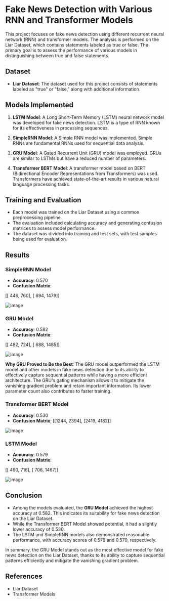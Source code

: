 # Fake News Detection with Various RNN and Transformer Models

This project focuses on fake news detection using different recurrent neural network (RNN) and transformer models. The analysis is performed on the Liar Dataset, which contains statements labeled as true or false. The primary goal is to assess the performance of various models in distinguishing between true and false statements.

## Dataset

- **Liar Dataset**: The dataset used for this project consists of statements labeled as "true" or "false," along with additional information.

## Models Implemented

1. **LSTM Model**: A Long Short-Term Memory (LSTM) neural network model was developed for fake news detection. LSTM is a type of RNN known for its effectiveness in processing sequences.

2. **SimpleRNN Model**: A Simple RNN model was implemented. Simple RNNs are fundamental RNNs used for sequential data analysis.

3. **GRU Model**: A Gated Recurrent Unit (GRU) model was employed. GRUs are similar to LSTMs but have a reduced number of parameters.

4. **Transformer BERT Model**: A transformer model based on BERT (Bidirectional Encoder Representations from Transformers) was used. Transformers have achieved state-of-the-art results in various natural language processing tasks.

## Training and Evaluation

- Each model was trained on the Liar Dataset using a common preprocessing pipeline.
- The evaluation included calculating accuracy and generating confusion matrices to assess model performance.
- The dataset was divided into training and test sets, with test samples being used for evaluation.

## Results

### SimpleRNN Model

- **Accuracy**: 0.570
- **Confusion Matrix**:

[[ 446, 760],
[ 694, 1479]]

![image](https://github.com/iamscj/fakenewsdetection/assets/91722818/5b3c8bbe-7547-4296-a730-27596aca971e)


### GRU Model

- **Accuracy**: 0.582
- **Confusion Matrix**:

[[ 482, 724],
[ 688, 1485]]

![image](https://github.com/iamscj/fakenewsdetection/assets/91722818/c5196b2e-e470-4ae8-9801-6a6565a36119)

**Why GRU Proved to Be the Best**:
The GRU model outperformed the LSTM model and other models in fake news detection due to its ability to effectively capture sequential patterns while having a more efficient architecture. The GRU's gating mechanism allows it to mitigate the vanishing gradient problem and retain important information. Its lower parameter count also contributes to faster training.

### Transformer BERT Model

- **Accuracy**: 0.530
- **Confusion Matrix**:
[[1244, 2394],
[2419, 4182]]

![image](https://github.com/iamscj/fakenewsdetection/assets/91722818/cffa6139-9a2e-4f5f-8693-8255944696c3)


### LSTM Model

- **Accuracy**: 0.579
- **Confusion Matrix**:

[[ 490, 716],
[ 706, 1467]]

![image](https://github.com/iamscj/fakenewsdetection/assets/91722818/f8dac046-1da1-4d6f-9c99-3e607f530a52)


## Conclusion

- Among the models evaluated, the **GRU Model** achieved the highest accuracy at 0.582. This indicates its suitability for fake news detection on the Liar Dataset.
- While the Transformer BERT Model showed potential, it had a slightly lower accuracy of 0.530.
- The LSTM and SimpleRNN models also demonstrated reasonable performance, with accuracy scores of 0.579 and 0.570, respectively.

In summary, the GRU Model stands out as the most effective model for fake news detection on the Liar Dataset, thanks to its ability to capture sequential patterns efficiently and mitigate the vanishing gradient problem.

## References

- Liar Dataset
- Transformer Models
